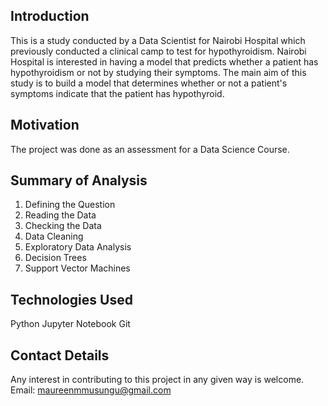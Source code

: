 ## Introduction
This is a study conducted by a Data Scientist for Nairobi Hospital which previously conducted a clinical camp to test for hypothyroidism. Nairobi Hospital is interested in having a model that predicts whether a patient has hypothyroidism or not by studying their symptoms.
The main aim of this study is to build a model that determines whether or not a patient's symptoms indicate that the patient has hypothyroid.

## Motivation
The project was done as an assessment for a Data Science Course.

## Summary of Analysis
1. Defining the Question
2. Reading the Data
3. Checking the Data
4. Data Cleaning
5. Exploratory Data Analysis
6. Decision Trees
7. Support Vector Machines

## Technologies Used
Python
Jupyter Notebook
Git

## Contact Details
Any interest in contributing to this project in any given way is welcome. Email: maureenmmusungu@gmail.com
